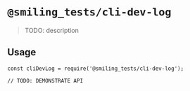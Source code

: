 # `@smiling_tests/cli-dev-log`

> TODO: description

## Usage

```
const cliDevLog = require('@smiling_tests/cli-dev-log');

// TODO: DEMONSTRATE API
```
